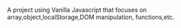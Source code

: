 A project using Vanilla Javascript that focuses on array,object,localStorage,DOM manipulation,
functions,etc.

